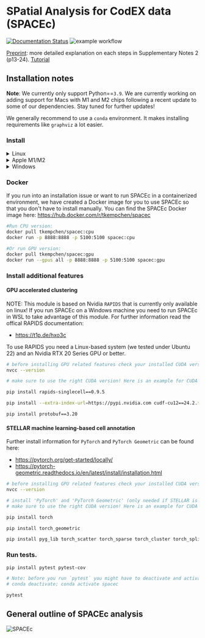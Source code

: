 # SPatial Analysis for CodEX data (SPACEc)

[![Documentation Status](https://readthedocs.org/projects/spacec/badge/?version=latest)](https://spacec.readthedocs.io/en/latest/?badge=latest)
![example workflow](https://github.com/yuqiyuqitan/SPACEc/actions/workflows/ci.yml/badge.svg)

[Preprint](https://doi.org/10.1101/2024.06.29.601349): more detailed explanation on each steps in Supplementary Notes 2 (p13-24).
[Tutorial](https://spacec.readthedocs.io/en/latest/?badge=latest)

## Installation notes

**Note**: We currently only support Python==`3.9`. We are currently working on adding support for Macs with M1 and M2 chips following a recent update to some of our dependencies. Stay tuned for further updates!

We generally recommend to use a `conda` environment. It makes installing requirements like `graphviz` a lot easier.

### Install

<details><summary>Linux</summary>

```bash
# setup `conda` repository
conda create -n spacec
conda activate spacec

# install Python
conda install python==3.9

# install `graphviz`
conda install graphviz

# install 'libvips'; Mac and Linux specific
conda install -c conda-forge libvips pyvips openslide-python

# install `SPACEc` from pypi
pip install spacec
```

* ⚠️ **IMPORTANT**: always import `spacec` first before importing any other packages
* **Example tonsil data** on [dryad](https://datadryad.org/stash/share/OXTHu8fAybiINGD1S3tIVUIcUiG4nOsjjeWmrvJV-dQ)

</details>


<details><summary>Apple M1/M2</summary>

```bash
# setup `conda` repository
conda create -n spacec
conda activate spacec

# set environment; Apple specific
conda config --env --set subdir osx-64

# install Python
conda install python==3.9

# install `graphviz`
conda install graphviz

# install 'libvips'; Mac and Linux specific
conda install -c conda-forge libvips pyvips openslide-python

# requirements not automatically installed otherwise; Apple specific
pip install numpy==1.26.4 werkzeug==2.3.8

# install `SPACEc` from pypi
pip install spacec

# reinstall tensorflow; Apple specific
conda install tensorflow=2.10.0
```

* ⚠️ **IMPORTANT**: always import `spacec` first before importing any other packages
* **Example tonsil data** on [dryad](https://datadryad.org/stash/share/OXTHu8fAybiINGD1S3tIVUIcUiG4nOsjjeWmrvJV-dQ)

</details>

<details><summary>Windows</summary>

```bash
# setup `conda` repository
conda create -n spacec
conda activate spacec

# install Python
conda install python==3.9

# install `graphviz`
conda install graphviz

# install `SPACEc` from pypi
pip install spacec
```

* ⚠️ **IMPORTANT**: always import `spacec` first before importing any other packages
* **Example tonsil data** on [dryad](https://datadryad.org/stash/share/OXTHu8fAybiINGD1S3tIVUIcUiG4nOsjjeWmrvJV-dQ)

</details>


### Docker
If you run into an installation issue or want to run SPACEc in a containerized environment, we have created a Docker image for you to use SPACEc so that you don't have to install manually. You can find the SPACEc Docker image here: https://hub.docker.com/r/tkempchen/spacec

```bash
#Run CPU version:
docker pull tkempchen/spacec:cpu
docker run -p 8888:8888 -p 5100:5100 spacec:cpu

#Or run GPU version:
docker pull tkempchen/spacec:gpu
docker run --gpus all -p 8888:8888 -p 5100:5100 spacec:gpu
```

### Install additional features
#### GPU accelerated clustering
NOTE: This module is based on Nvidia `RAPIDS` that is currently only available on linux! If you run SPACEc on a Windows machine you need to run SPACEc in WSL to take advantage of this module. For further information read the offical RAPIDS documentation:
- https://t1p.de/hxo3c

To use RAPIDS you need a Linux-based system (we tested under Ubuntu 22) and an Nvidia RTX 20 Series GPU or better.

```bash
# before installing GPU related features check your installed CUDA version
nvcc --version

# make sure to use the right CUDA version! Here is an example for CUDA 12

pip install rapids-singlecell==0.9.5

pip install --extra-index-url=https://pypi.nvidia.com cudf-cu12==24.2.* dask-cudf-cu12==24.2.* cuml-cu12==24.2.* cugraph-cu12==24.2.* cuspatial-cu12==24.2.* cuproj-cu12==24.2.* cuxfilter-cu12==24.2.* cucim-cu12==24.2.* pylibraft-cu12==24.2.* raft-dask-cu12==24.2.*

pip install protobuf==3.20
```

#### STELLAR machine learning-based cell annotation
Further install information for `PyTorch` and `PyTorch Geometric` can be found here:
- https://pytorch.org/get-started/locally/
- https://pytorch-geometric.readthedocs.io/en/latest/install/installation.html

```bash
# before installing GPU related features check your installed CUDA version
nvcc --version

# install 'PyTorch' and 'PyTorch Geometric' (only needed if STELLAR is used)
# make sure to use the right CUDA version! Here is an example for CUDA 12 and PyTorch 2.3

pip install torch

pip install torch_geometric

pip install pyg_lib torch_scatter torch_sparse torch_cluster torch_spline_conv -f https://data.pyg.org/whl/torch-2.3.0+cu121.html
```

### Run tests.

```bash
pip install pytest pytest-cov

# Note: before you run `pytest` you might have to deactivate and activate the conda environment first
# conda deactivate; conda activate spacec

pytest
```

## General outline of SPACEc analysis

![SPACEc](https://raw.githubusercontent.com/yuqiyuqitan/SPACEc/master/docs/overview.png)
